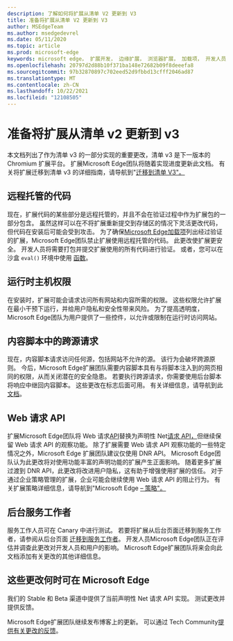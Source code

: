 ```yaml
---
description: 了解如何将扩展从清单 V2 更新到 V3
title: 准备将扩展从清单 V2 更新到 V3
author: MSEdgeTeam
ms.author: msedgedevrel
ms.date: 05/11/2020
ms.topic: article
ms.prod: microsoft-edge
keywords: microsoft edge， 扩展开发， 边缘扩展， 浏览器扩展， 加载项， 开发人员， 清单 v3， 迁移到清单 v3
ms.openlocfilehash: 20797d2d88b10f371ba148e72682b09f8deeefa8
ms.sourcegitcommit: 97b32870897c702eed52d9fbbd13cfff2046ad87
ms.translationtype: MT
ms.contentlocale: zh-CN
ms.lasthandoff: 10/22/2021
ms.locfileid: "12108505"
---
```

# <a name="prepare-to-update-your-extensions-from-manifest-v2-to-v3"></a>准备将扩展从清单 v2 更新到 v3

本文档列出了作为清单 v3 的一部分实现的重要更改，清单 v3 是下一版本的 Chromium 扩展平台。  扩展Microsoft Edge团队将随着实现进度更新此文档。  有关将扩展迁移到清单 v3 的详细指南，请导航到"[迁移到清单 V3"。][ChromeDeveloperDocsExtensionsMv3Mv3MigrationChecklist]

## <a name="remotely-hosted-code"></a>远程托管的代码

现在，扩展代码的某些部分是远程托管的，并且不会在验证过程中作为扩展包的一部分包含。  虽然这样可以在不将扩展重新提交到存储区的情况下灵活更改代码，但代码在安装后可能会受到攻击。  为了确保[Microsoft Edge加载项][MicrosoftMicrosoftedgeAddons]列出经过验证的扩展，Microsoft Edge团队禁止扩展使用远程托管的代码。  此更改使扩展更安全。  开发人员将需要打包并提交扩展使用的所有代码进行验证。  或者，您可以在沙盒 `eval()` 环境中使用 [函数][ChromeDeveloperDocsExtensionsMv2Sandboxingeval]。

## <a name="run-time-host-permissions"></a>运行时主机权限

在安装时，扩展可能会请求访问所有网站和内容所需的权限。  这些权限允许扩展在最小干预下运行，并给用户隐私和安全性带来风险。  为了提高透明度，Microsoft Edge团队为用户提供了一些控件，以允许或限制在运行时访问网站。

## <a name="cross-origin-requests-in-content-scripts"></a>内容脚本中的跨源请求

现在，内容脚本请求访问任何源，包括网站不允许的源。  该行为会破坏跨源原则。  今后，Microsoft Edge扩展团队需要内容脚本具有与将脚本注入到的网页相同的权限，从而关闭潜在的安全隐患。  若要执行跨源请求，你需要使用后台脚本将响应中继回内容脚本。  这些更改在标志后面可用。  有关详细信息，请导航到此 [文档][ChromiumHomeChromiumSecurityExtensionContentScriptFetches]。

## <a name="web-request-api"></a>Web 请求 API

扩展Microsoft Edge团队将 Web 请求[API][ChromeDeveloperDocsExtensionsReferenceWebrequest]替换为声明性 Net[请求 API，][ChromeDeveloperDocsExtensionsReferenceDeclarativenetrequest]但继续保留 Web 请求 API 的观察功能。  除了扩展需要 Web 请求 API 观察功能的一些特定情况之外，Microsoft Edge 扩展团队建议仅使用 DNR API。  Microsoft Edge团队认为此更改将对使用功能丰富的声明功能的扩展产生正面影响。  随着更多扩展过渡到 DNR API，此更改将改进用户隐私，这有助于增强使用扩展的信任。
对于通过企业策略管理的扩展，企业可能会继续使用 Web 请求 API 的阻止行为。  有关扩展策略详细信息，请导航到"Microsoft Edge [– 策略"。][DeployedgeMicrosoftEdgePoliciesExtensions]

## <a name="background-service-workers"></a>后台服务工作者

服务工作人员可在 Canary 中进行测试。  若要将扩展从后台页面迁移到服务工作者，请参阅从后台页面 [迁移到服务工作者][ChromeDeveloperDocsExtensionsMv3MigratingToServiceWorkers]。  开发人员Microsoft Edge团队正在评估并调查此更改对开发人员和用户的影响。  Microsoft Edge扩展团队将来会向此文档添加有关更改的其他详细信息。

## <a name="when-are-these-changes-available-in-microsoft-edge"></a>这些更改何时可在 Microsoft Edge

我们的 Stable 和 Beta 渠道中提供了当前声明性 Net 请求 API 实现。 测试更改并提供反馈。

Microsoft Edge扩展团队继续发布博客上的更新。  可以通过 Tech Community[提供有关更改的反馈][MicrosoftTechcommunityT5ArticlesManifestV3ChnagesAreNowAvailableInMicrosoftEdgeMP1780254]。

<!-- links -->

[DeployedgeMicrosoftEdgePoliciesExtensions]: /deployedge/microsoft-edge-policies#extensions "扩展 - Microsoft Edge - 策略|Microsoft Docs"

[MicrosoftMicrosoftedgeAddons]: https://microsoftedge.microsoft.com/addons "Microsoft Edge 加载项"

[MicrosoftTechcommunityT5ArticlesManifestV3ChnagesAreNowAvailableInMicrosoftEdgeMP1780254]: https://techcommunity.microsoft.com/t5/articles/manifest-v3-changes-are-now-available-in-microsoft-edge/m-p/1780254 "清单 V3 更改现已在 Microsoft Edge |Microsoft 技术Community"

[ChromeDeveloperDocsExtensionsMv2Sandboxingeval]: https://developer.chrome.com/docs/extensions/mv2/sandboxingEval "在 Chrome 扩展和部件版中|Chrome 开发人员"
[ChromeDeveloperDocsExtensionsMv3MigratingToServiceWorkers]:  https://developer.chrome.com/docs/extensions/mv3/migrating_to_service_workers "从后台页面迁移到服务工作者|Chrome 开发人员"
[ChromeDeveloperDocsExtensionsMv3Mv3MigrationChecklist]: https://developer.chrome.com/docs/extensions/mv3/mv3-migration-checklist "清单 V3 迁移清单|Chrome 开发人员"

[ChromeDeveloperDocsExtensionsReferenceDeclarativenetrequest]: https://developer.chrome.com/docs/extensions/reference/declarativeNetRequest "chrome.declarativeNetRequest |Chrome 开发人员"
[ChromeDeveloperDocsExtensionsReferenceWebrequest]: https://developer.chrome.com/docs/extensions/reference/webRequest "chrome.webRequest |Chrome 开发人员"

[ChromiumHomeChromiumSecurityExtensionContentScriptFetches]: https://www.chromium.org/Home/chromium-security/extension-content-script-fetches "对 Chrome 扩展内容脚本中跨源请求的更改|项目Chromium"
